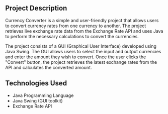 ## Project Description
Currency Converter is a simple and user-friendly project that allows users to convert currency rates from one currency to another. The project retrieves live exchange rate data from the Exchange Rate API and uses Java to perform the necessary calculations to convert the currencies.

The project consists of a GUI (Graphical User Interface) developed using Java Swing. The GUI allows users to select the input and output currencies and enter the amount they wish to convert. Once the user clicks the "Convert" button, the project retrieves the latest exchange rates from the API and calculates the converted amount.

## Technologies Used
* Java Programming Language
* Java Swing (GUI toolkit)
* Exchange Rate API
